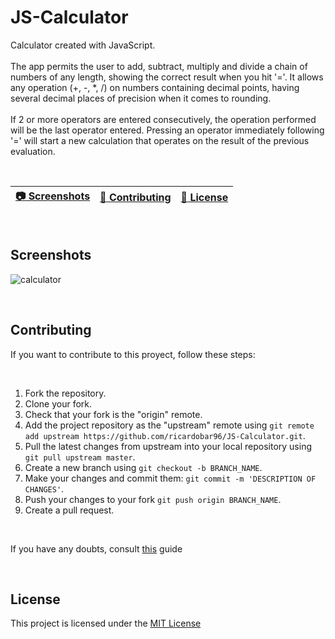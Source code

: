 # JS-Calculator

Calculator created with JavaScript. 
<br>
<br>
The app permits the user to add, subtract, multiply and divide a chain of numbers of any length, showing the correct result when you hit '='. It allows any operation (+, -, *, /) on numbers containing decimal points, having several decimal places of precision when it comes to rounding.
<br>
<br>
If 2 or more operators are entered consecutively, the operation performed will be the last operator entered. Pressing an operator immediately following '=' will start a new calculation that operates on the result of the previous evaluation.

<br>

| [:camera: Screenshots](#screenshots) | [🤝 Contributing](#contributing) | [🔖 License](#license) |
|  -------- | ----------- | ----------- |

<br>

## Screenshots
![calculator](https://github.com/ricardobar96/JS-Calculator/assets/73242474/10efdc5e-770b-4ffa-adf4-c2b3b8d04c37)

<br>

## Contributing
If you want to contribute to this proyect, follow these steps:

<br>

1. Fork the repository.
3. Clone your fork.
4. Check that your fork is the "origin" remote.
5. Add the project repository as the "upstream" remote using `git remote add upstream https://github.com/ricardobar96/JS-Calculator.git`.
6. Pull the latest changes from upstream into your local repository using `git pull upstream master`.
7. Create a new branch using `git checkout -b BRANCH_NAME`.
8. Make your changes and commit them: `git commit -m 'DESCRIPTION OF CHANGES'`.
9. Push your changes to your fork `git push origin BRANCH_NAME`.
10. Create a pull request.
 
<br>

If you have any doubts, consult [this](https://www.dataschool.io/how-to-contribute-on-github/) guide

<br>

## License
This project is licensed under the [MIT License](LICENSE.txt)
